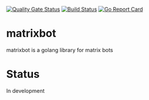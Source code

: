 [![Quality Gate Status](https://sonarcloud.io/api/project_badges/measure?project=steffenfritz_matrixbot&metric=alert_status)](https://sonarcloud.io/dashboard?id=steffenfritz_matrixbot)
[![Build Status](https://travis-ci.org/steffenfritz/matrixbot.svg?branch=master)](https://travis-ci.org/steffenfritz/matrixbot)
[![Go Report Card](https://goreportcard.com/badge/github.com/steffenfritz/matrixbot)](https://goreportcard.com/report/github.com/steffenfritz/matrixbot)

# matrixbot
matrixbot is a golang library for matrix bots

# Status

In development
